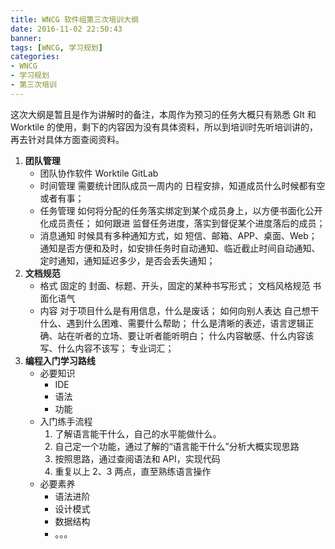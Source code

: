 ```yaml
---
title: WNCG 软件组第三次培训大纲
date: 2016-11-02 22:50:43
banner:
tags: [WNCG, 学习规划]
categories: 
- WNCG
- 学习规划
- 第三次培训
---
```



这次大纲是暂且是作为讲解时的备注，本周作为预习的任务大概只有熟悉 GIt 和 Worktile 的使用，剩下的内容因为没有具体资料，所以到培训时先听培训讲的，再去针对具体方面查阅资料。



1. **团队管理**
   - 团队协作软件
     Worktile  GitLab
   - 时间管理
      需要统计团队成员一周内的 日程安排，知道成员什么时候都有空或者有事；
   - 任务管理
       如何将分配的任务落实绑定到某个成员身上，以方便书面化公开化成员责任；
       如何跟进 监督任务进度，落实到督促某个进度落后的成员；
   - 消息通知
      时候具有多种通知方式，如 短信、邮箱、APP、桌面、Web；
      通知是否方便和及时，如安排任务时自动通知、临近截止时间自动通知、定时通知，通知延迟多少，是否会丢失通知；
2. **文档规范**
   - 格式
     固定的 封面、标题、开头，固定的某种书写形式；
     文档风格规范
     书面化语气
   - 内容
     对于项目什么是有用信息，什么是废话；
     如何向别人表达 自己想干什么、遇到什么困难、需要什么帮助；
     什么是清晰的表述，语言逻辑正确、站在听者的立场、要让听者能听明白；
     什么内容敏感、什么内容该写、什么内容不该写；
     专业词汇；
3. **编程入门学习路线**
   - 必要知识
     - IDE
     - 语法
     - 功能
   - 入门练手流程
     1. 了解语言能干什么，自己的水平能做什么。
     2. 自己定一个功能，通过了解的“语言能干什么”分析大概实现思路
     3. 按照思路，通过查阅语法和 API，实现代码
     4. 重复以上 2、3 两点，直至熟练语言操作
   - 必要素养
     - 语法进阶
     - 设计模式
     - 数据结构
     - 。。。

